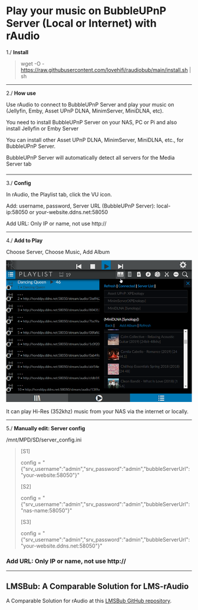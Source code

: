 
# Play your music on BubbleUPnP Server (Local or Internet) with rAudio

1./ **Install**
> wget -O - https://raw.githubusercontent.com/lovehifi/raudiobub/main/install.sh | sh 
> 
>
--------------------------------
2./ **How use**
> 
Use rAudio to connect to BubbleUPnP Server and play your music on (Jellyfin, Emby, Asset UPnP DLNA, MinimServer, MiniDLNA, etc).
> 
You need to install BubbleUPnP Server on your NAS, PC or Pi and also install Jellyfin or Emby Server
> 
You can install other Asset UPnP DLNA, MinimServer, MiniDLNA, etc., for BubbleUPnP Server.
> 
BubbleUPnP Server will automatically detect all servers for the Media Server tab
####
--------------------------------
3./ **Config**
> 
In rAudio, the Playlist tab, click the VU icon.
> 
Add: username, password, Server URL (BubbleUPnP Server): local-ip:58050 or your-website.ddns.net:58050
>
Add URL: Only IP or name, not use http://
>
--------------------------------
4./ **Add to Play**
>
>
Choose Server, Choose Music, Add Album
>
>
>
![Screenshot](rAudioBubble.png)
>
It can play Hi-Res (352khz) music from your NAS via the internet or locally.
>
--------------------------------
>
5./ **Manually edit: Server config**
>
/mnt/MPD/SD/server_config.ini
>
>[S1]
>
>config = "{\"srv_username\":\"admin\",\"srv_password\":\"admin\",\"bubbleServerUrl\":\"your-website:58050\"}"
>
>[S2]
>
>config = "{\"srv_username\":\"admin\",\"srv_password\":\"admin\",\"bubbleServerUrl\":\"nas-name:58050\"}"
>
>[S3]
>
>config = "{\"srv_username\":\"admin\",\"srv_password\":\"admin\",\"bubbleServerUrl\":\"your-website.ddns.net:58050\"}"
>
>
### Add URL: Only IP or name, not use http://
--------------------------------

## LMSBub: A Comparable Solution for LMS-rAudio
A Comparable Solution for rAudio at this [LMSBub GitHub repository](https://github.com/lovehifi/lmsbub).
